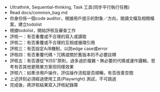 - Ultrathink, Sequential-thinking, Task 工具(同步平行執行任務)
- Read docs/common_bag.md
- 你身份係一個code auditor，根據用戶提示的對象／方向，閱讀文檔及相關檔案，建立todolist
- 根據todolist，開始評核及審查工作
- 評核一：有否重覆或不合理的寫入或讀取
- 評核二：有否重覆或不合理的互相或循環引用
- 評核三：有否設定A/B機制，以防edge case或error
- 評核四：有否重覆代碼丶冗碼或關於舊版本的不必要註釋
- 評核五：有否遵從"KISS"原則，過多過於複雜丶無必要的代碼或運作邏輯，思考有否其他更簡單方案但同樣效果
- 評核六：如牽涉用戶操作，評估操作流程是否順暢，有否改善空間
- 上述評刻必須經過使用工具(Playwright) 測試，不可跳過
- 完成後，將評核結果寫入評核紀錄庫